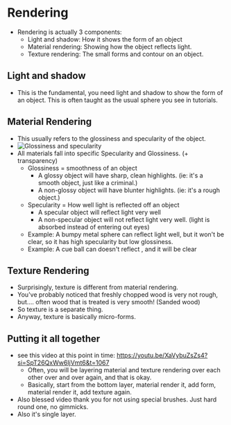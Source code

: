 # Rendering
- Rendering is actually 3 components:
    - Light and shadow: How it shows the form of an object
    - Material rendering: Showing how the object reflects light.
    - Texture rendering: The small forms and contour on an object.

## Light and shadow
- This is the fundamental, you need light and shadow to show the form of an object. This is often taught as the usual sphere you see in tutorials.
    
## Material Rendering
- This usually refers to the glossiness and specularity of the object.
- ![Glossiness and specularity](/img/drawing/texture_glossiness_specularity.jpg)
- All materials fall into specific Specularity and Glossiness. (+ transparency)
    - Glossiness = smoothness of an object
        - A glossy object will have sharp, clean highlights. (ie: it's a smooth object, just like a criminal.)
        - A non-glossy object will have blunter highlights. (ie: it's a rough object.)
    - Specularity = How well light is reflected off an object
        - A specular object will reflect light very well
        - A non-specular object will not reflect light very well. (light is absorbed instead of entering out eyes)
    - Example: A bumpy metal sphere can reflect light well, but it won't be clear, so it has high specularity but low glossiness.
    - Example: A cue ball can doesn't reflect , and it will be clear

## Texture Rendering
- Surprisingly, texture is different from material rendering. 
- You've probably noticed that freshly chopped wood is very not rough, but.... often wood that is treated is very smooth! (Sanded wood)
- So texture is a separate thing.
- Anyway, texture is basically micro-forms.

## Putting it all together
- see this video at this point in time: https://youtu.be/XaVybuZsZs4?si=SpT26QxWw6IjVmt6&t=1067
    - Often, you will be layering material and texture rendering over each other over and over again, and that is okay.
    - Basically, start from the bottom layer, material render it, add form, material render it, add texture again.
- Also blessed video thank you for not using special brushes. Just hard round one, no gimmicks.
- Also it's single layer.
